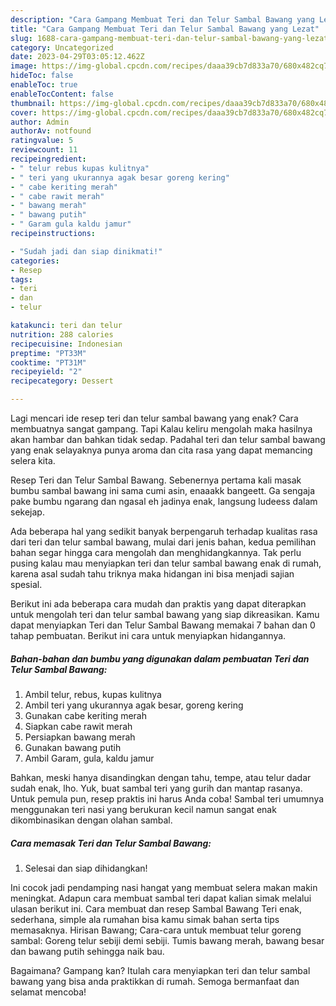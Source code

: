 ```yaml
---
description: "Cara Gampang Membuat Teri dan Telur Sambal Bawang yang Lezat"
title: "Cara Gampang Membuat Teri dan Telur Sambal Bawang yang Lezat"
slug: 1688-cara-gampang-membuat-teri-dan-telur-sambal-bawang-yang-lezat
category: Uncategorized
date: 2023-04-29T03:05:12.462Z
image: https://img-global.cpcdn.com/recipes/daaa39cb7d833a70/680x482cq70/teri-dan-telur-sambal-bawang-foto-resep-utama.jpg
hideToc: false
enableToc: true
enableTocContent: false
thumbnail: https://img-global.cpcdn.com/recipes/daaa39cb7d833a70/680x482cq70/teri-dan-telur-sambal-bawang-foto-resep-utama.jpg
cover: https://img-global.cpcdn.com/recipes/daaa39cb7d833a70/680x482cq70/teri-dan-telur-sambal-bawang-foto-resep-utama.jpg
author: Admin
authorAv: notfound
ratingvalue: 5
reviewcount: 11
recipeingredient:
- " telur rebus kupas kulitnya"
- " teri yang ukurannya agak besar goreng kering"
- " cabe keriting merah"
- " cabe rawit merah"
- " bawang merah"
- " bawang putih"
- " Garam gula kaldu jamur"
recipeinstructions:

- "Sudah jadi dan siap dinikmati!"
categories:
- Resep
tags:
- teri
- dan
- telur

katakunci: teri dan telur 
nutrition: 288 calories
recipecuisine: Indonesian
preptime: "PT33M"
cooktime: "PT31M"
recipeyield: "2"
recipecategory: Dessert

---
```



Lagi mencari ide resep teri dan telur sambal bawang yang enak? Cara membuatnya sangat gampang. Tapi Kalau keliru mengolah maka hasilnya akan hambar dan bahkan tidak sedap. Padahal teri dan telur sambal bawang yang enak selayaknya punya aroma dan cita rasa yang dapat memancing selera kita.


Resep Teri dan Telur Sambal Bawang. Sebenernya pertama kali masak bumbu sambal bawang ini sama cumi asin, enaaakk bangeett. Ga sengaja pake bumbu ngarang dan ngasal eh jadinya enak, langsung ludeess dalam sekejap.

Ada beberapa hal yang sedikit banyak berpengaruh terhadap kualitas rasa dari teri dan telur sambal bawang, mulai dari jenis bahan, kedua pemilihan bahan segar hingga cara mengolah dan menghidangkannya. Tak perlu pusing kalau mau menyiapkan teri dan telur sambal bawang enak di rumah, karena asal sudah tahu triknya maka hidangan ini bisa menjadi sajian spesial.


Berikut ini ada beberapa cara mudah dan praktis yang dapat diterapkan untuk mengolah teri dan telur sambal bawang yang siap dikreasikan. Kamu dapat menyiapkan Teri dan Telur Sambal Bawang memakai 7 bahan dan 0 tahap pembuatan. Berikut ini cara untuk menyiapkan hidangannya.

<!--inarticleads1-->

##### Bahan-bahan dan bumbu yang digunakan dalam pembuatan Teri dan Telur Sambal Bawang:

1. Ambil  telur, rebus, kupas kulitnya
1. Ambil  teri yang ukurannya agak besar, goreng kering
1. Gunakan  cabe keriting merah
1. Siapkan  cabe rawit merah
1. Persiapkan  bawang merah
1. Gunakan  bawang putih
1. Ambil  Garam, gula, kaldu jamur


Bahkan, meski hanya disandingkan dengan tahu, tempe, atau telur dadar sudah enak, lho. Yuk, buat sambal teri yang gurih dan mantap rasanya. Untuk pemula pun, resep praktis ini harus Anda coba! Sambal teri umumnya menggunakan teri nasi yang berukuran kecil namun sangat enak dikombinasikan dengan olahan sambal. 

<!--inarticleads2-->

##### Cara memasak Teri dan Telur Sambal Bawang:


1. Selesai dan siap dihidangkan!

Ini cocok jadi pendamping nasi hangat yang membuat selera makan makin meningkat. Adapun cara membuat sambal teri dapat kalian simak melalui ulasan berikut ini. Cara membuat dan resep Sambal Bawang Teri enak, sederhana, simple ala rumahan bisa kamu simak bahan serta tips memasaknya. Hirisan Bawang; Cara-cara untuk membuat telur goreng sambal: Goreng telur sebiji demi sebiji. Tumis bawang merah, bawang besar dan bawang putih sehingga naik bau. 

Bagaimana? Gampang kan? Itulah cara menyiapkan teri dan telur sambal bawang yang bisa anda praktikkan di rumah. Semoga bermanfaat dan selamat mencoba!
